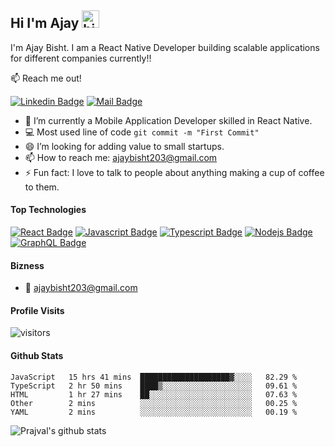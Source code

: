## Hi I'm Ajay <img src="https://user-images.githubusercontent.com/1303154/88677602-1635ba80-d120-11ea-84d8-d263ba5fc3c0.gif" width="28px" alt="hi">

I'm Ajay Bisht. I am a React Native Developer building scalable applications for different companies currently!!

:mailbox: Reach me out!

[![Linkedin Badge](https://img.shields.io/badge/-Ajay-0e76a8?style=flat&labelColor=0e76a8&logo=linkedin&logoColor=white)](https://www.linkedin.com/in/ajay-react/)  [![Mail Badge](https://img.shields.io/badge/-Ajay-c0392b?style=flat&labelColor=c0392b&logo=gmail&logoColor=white)](mailto:ajaybisht203@gmail.com)

<!-- TODO: Add last video link -->

- 🔭 I’m currently a Mobile Application Developer skilled in React Native.
- :computer: Most used line of code `git commit -m "First Commit"`
- 😄 I’m looking for adding value to small startups.
- 📫 How to reach me: ajaybisht203@gmail.com
- ⚡ Fun fact: I love to talk to people about anything making a cup of coffee to them.

#### Top Technologies

<!-- TODO: Make technologies links takes you to repositories -->

[![React Badge](https://img.shields.io/badge/-React-61DBFB?style=for-the-badge&labelColor=black&logo=react&logoColor=61DBFB)](#) [![Javascript Badge](https://img.shields.io/badge/-Javascript-F0DB4F?style=for-the-badge&labelColor=black&logo=javascript&logoColor=F0DB4F)](#) [![Typescript Badge](https://img.shields.io/badge/-Typescript-007acc?style=for-the-badge&labelColor=black&logo=typescript&logoColor=007acc)](#) [![Nodejs Badge](https://img.shields.io/badge/-Nodejs-3C873A?style=for-the-badge&labelColor=black&logo=node.js&logoColor=3C873A)](#) [![GraphQL Badge](https://img.shields.io/badge/-GraphQl-e535ab?style=for-the-badge&labelColor=black&logo=node.js&logoColor=e535ab)](#)


#### Bizness
- :email: ajaybisht203@gmail.com


#### Profile Visits 

![visitors](https://visitor-badge.glitch.me/badge?page_id=ajaybisht13.ajaybisht13)

#### Github Stats

<!--START_SECTION:waka-->
```text
JavaScript   15 hrs 41 mins  ████████████████████▓░░░░   82.29 % 
TypeScript   2 hr 50 mins    ████▒░░░░░░░░░░░░░░░░░░░░   09.61 % 
HTML         1 hr 27 mins    ██░░░░░░░░░░░░░░░░░░░░░░░   07.63 % 
Other        2 mins          ░░░░░░░░░░░░░░░░░░░░░░░░░   00.25 % 
YAML         2 mins          ░░░░░░░░░░░░░░░░░░░░░░░░░   00.19 % 
```
<!--END_SECTION:waka-->


![Prajval's github stats](https://github-readme-stats.vercel.app/api?username=ajaybisht13&count_private=true&theme=tokyonight&hide=contribs,prs)
